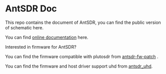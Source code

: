 # AntSDR Doc

This repo contains the document of AntSDR, you can find the public version of schematic here.

You can find [online documentation](https://antsdr-doc.readthedocs.io/en/latest/device_and_usage_manual/ANTSDR_E_Series_Module/ANTSDR_E_Series_Module.html) here.

Interested in firmware for AntSDR? 

You can find the firmware compatible with plutosdr from [antsdr-fw-patch](https://github.com/MicroPhase/antsdr-fw-patch) .

You can find the firmware and host driver support uhd from [antsdr_uhd](https://github.com/MicroPhase/antsdr_uhd).
